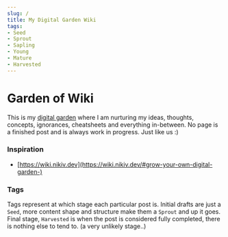 ```yaml
---
slug: /
title: My Digital Garden Wiki
tags:
- Seed
- Sprout
- Sapling
- Young
- Mature
- Harvested
---
```


# Garden of Wiki
This is my [digital garden]((https://joelhooks.com/digital-garden)) where I am nurturing my ideas, thoughts, concepts, ignorances, cheatsheets and everything in-between.
No page is a finished post and is always work in progress. Just like us :)


### Inspiration
- [https://wiki.nikiv.dev](https://wiki.nikiv.dev/#grow-your-own-digital-garden-)


### Tags
Tags represent at which stage each particular post is.
Initial drafts are just a `Seed`, more content shape and structure make them a `Sprout` and up it goes.
Final stage, `Harvested` is when the post is considered fully completed, there is nothing else to tend to. (a very unlikely stage..)
